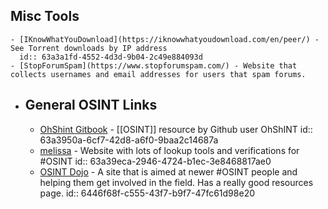 ## Misc Tools
	- [IKnowWhatYouDownload](https://iknowwhatyoudownload.com/en/peer/) - See Torrent downloads by IP address
	  id:: 63a3a1fd-4552-4d3d-9b04-2c49e884093d
	- [StopForumSpam](https://www.stopforumspam.com/) - Website that collects usernames and email addresses for users that spam forums.
- ## General OSINT Links
	- [OhShint Gitbook](https://github.com/OhShINT/ohshint.gitbook.io) - [[OSINT]] resource by Github user OhShINT
	  id:: 63a3950a-6cf7-42d8-a6f0-9baa2c14687a
	- [melissa](https://www.melissa.com/v2/lookups/) - Website with lots of lookup tools and verifications for #OSINT
	  id:: 63a39eca-2946-4724-b1ec-3e8468817ae0
	- [OSINT Dojo](https://www.osintdojo.com/) - A site that is aimed at newer #OSINT people and helping them get involved in the field. Has a really good resources page.
	  id:: 6446f68f-c555-43f7-b9f7-47fc61d98e20